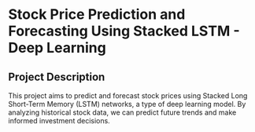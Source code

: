 # Stock Price Prediction and Forecasting Using Stacked LSTM - Deep Learning

## Project Description
This project aims to predict and forecast stock prices using Stacked Long Short-Term Memory (LSTM) networks, a type of deep learning model.
By analyzing historical stock data, we can predict future trends and make informed investment decisions.
